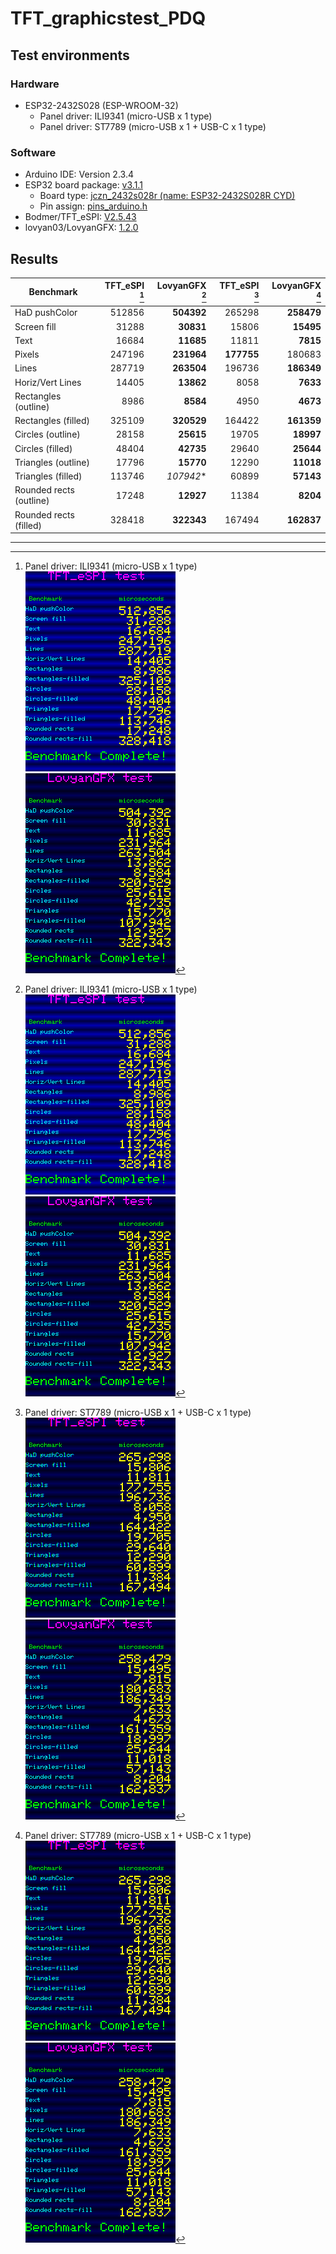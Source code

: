 # TFT_graphicstest_PDQ

## Test environments

### Hardware

- ESP32-2432S028 (ESP-WROOM-32)
    - Panel driver: ILI9341 (micro-USB x 1 type)
    - Panel driver: ST7789  (micro-USB x 1 + USB-C x 1 type)

### Software

- Arduino IDE: Version 2.3.4
- ESP32 board package: [v3.1.1][1]
    - Board type: [jczn_2432s028r (name: ESP32-2432S028R CYD)][2]
    - Pin assign: [pins_arduino.h][3]
- Bodmer/TFT_eSPI: [V2.5.43][4]
- lovyan03/LovyanGFX: [1.2.0][5]

## Results

| Benchmark               |TFT_eSPI [^1]|LovyanGFX [^1]|TFT_eSPI [^2]|LovyanGFX [^2]|
| ----------------------- | -----------:| ------------:| -----------:| ------------:|
| HaD pushColor           |      512856 |   **504392** |    265298   |   **258479** |
| Screen fill             |       31288 |    **30831** |     15806   |    **15495** |
| Text                    |       16684 |    **11685** |     11811   |     **7815** |
| Pixels                  |      247196 |   **231964** |  **177755** |     180683   |
| Lines                   |      287719 |   **263504** |    196736   |   **186349** |
| Horiz/Vert Lines        |       14405 |    **13862** |      8058   |     **7633** |
| Rectangles (outline)    |        8986 |     **8584** |      4950   |     **4673** |
| Rectangles (filled)     |      325109 |   **320529** |    164422   |   **161359** |
| Circles (outline)       |       28158 |    **25615** |     19705   |    **18997** |
| Circles (filled)        |       48404 |    **42735** |     29640   |    **25644** |
| Triangles (outline)     |       17796 |    **15770** |     12290   |    **11018** |
| Triangles (filled)      |      113746 |    *107942** |     60899   |    **57143** |
| Rounded rects (outline) |       17248 |    **12927** |     11384   |     **8204** |
| Rounded rects (filled)  |      328418 |   **322343** |    167494   |   **162837** |

-----

[^1]: Panel driver: ILI9341 (micro-USB x 1 type)  
  ![TFT_eSPI](results/ILI9341-TFT_eSPI.png "Test result of TFT_eSPI")
  ![LovyanGFX](results/ILI9341-LovyanGFX.png "Test result of LovyanGFX")

[^2]: Panel driver: ST7789  (micro-USB x 1 + USB-C x 1 type)  
  ![TFT_eSPI](results/ST7789-TFT_eSPI.png "Test result of TFT_eSPI")
  ![LovyanGFX](results/ST7789-LovyanGFX.png "Test result of LovyanGFX")

[1]: https://github.com/espressif/arduino-esp32/releases/tag/3.1.1 "Release Arduino Release v3.1.1 based on ESP-IDF v5.3.2 · espressif/arduino-esp32"
[2]: https://github.com/espressif/arduino-esp32/blob/master/boards.txt "arduino-esp32/boards.txt at master · espressif/arduino-esp32"
[3]: https://github.com/espressif/arduino-esp32/tree/master/variants/jczn_2432s028r "arduino-esp32/variants/jczn_2432s028r at master · espressif/arduino-esp32"
[4]: https://github.com/Bodmer/TFT_eSPI/releases/tag/V2.5.43 "Release Bug fixes · Bodmer/TFT_eSPI"
[5]: https://github.com/lovyan03/LovyanGFX/releases/tag/1.2.0 "Release 1.2.0 · lovyan03/LovyanGFX"
